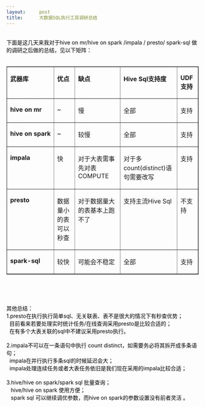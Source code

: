 ```yaml
---
layout:     post
title:      大数据SQL执行工具调研总结
---
```

<div id="article_content" class="article_content clearfix csdn-tracking-statistics" data-pid="blog" data-mod="popu_307" data-dsm="post">
								            <link rel="stylesheet" href="https://csdnimg.cn/release/phoenix/template/css/ck_htmledit_views-f76675cdea.css">
						<div class="htmledit_views" id="content_views">
                
<div><span></span></div>
<div style="color:rgb(0,0,0);"><br>
下面是这几天来我对于hive on mr/hive on spark /impala / presto/ spark-sql 做的调研之后做的总结，见以下矩阵：</div>
<div style="color:rgb(0,0,0);"><br></div>
<div style="color:rgb(0,0,0);">
<table border="1" cellpadding="0" cellspacing="0"><tbody><tr><td valign="top">
<p align="left"><strong>武器库</strong></p>
</td>
<td valign="top">
<p><strong>优点</strong></p>
</td>
<td valign="top">
<p><strong>缺点</strong></p>
</td>
<td valign="top">
<p><strong>Hive Sql支持度</strong></p>
</td>
<td valign="top">
<p><strong>UDF支持</strong></p>
</td>
</tr><tr><td valign="top">
<p align="left"><strong>hive on mr</strong></p>
</td>
<td valign="top">
<p>~</p>
</td>
<td valign="top">
<p>慢</p>
</td>
<td valign="top">
<p>全部</p>
</td>
<td valign="top">
<p>支持</p>
</td>
</tr><tr><td valign="top">
<p align="left"><strong>hive on spark</strong></p>
</td>
<td valign="top">
<p>~</p>
</td>
<td valign="top">
<p>较慢</p>
</td>
<td valign="top">
<p>全部</p>
</td>
<td valign="top">
<p>支持</p>
</td>
</tr><tr><td valign="top">
<p align="left"><strong>impala</strong></p>
</td>
<td valign="top">
<p>快</p>
</td>
<td valign="top">
<p>对于大表需事先对表COMPUTE</p>
</td>
<td valign="top">
<p>对于多count(distinct)语句需要改写</p>
</td>
<td valign="top">
<p>支持</p>
</td>
</tr><tr><td valign="top">
<p align="left"><strong>presto</strong></p>
</td>
<td valign="top">
<p>数据量小的表可以秒查</p>
</td>
<td valign="top">
<p>对于数据量大的表基本上跑不了</p>
</td>
<td valign="top">
<p>支持主流Hive Sql</p>
</td>
<td valign="top">
<p>不支持</p>
</td>
</tr><tr><td valign="top">
<p align="left"><strong>spark-sql</strong></p>
</td>
<td valign="top">
<p>较快</p>
</td>
<td valign="top">
<p>可能会不稳定</p>
</td>
<td valign="top">
<p>全部</p>
</td>
<td valign="top">
<p>支持</p>
</td>
</tr></tbody></table><p> </p>
<p> </p>
</div>
<div style="color:rgb(0,0,0);">其他总结：<br>
1.presto在执行执行简单sql、无关联表、表不是很大的情况下有秒查优势；</div>
<div style="color:rgb(0,0,0);">  目前看来若要处理实时统计任务/在线查询采用presto是比较合适的；<br>
  在有多个大表关联的sql中不建议采用presto执行。</div>
<div style="color:rgb(0,0,0);"><br></div>
<div style="color:rgb(0,0,0);">2.impala不可以在一条语句中执行 count distinct，如需要务必将其拆开成多条语句；<br>
  impala在并行执行多条sql的时候延迟会大；</div>
<div style="color:rgb(0,0,0);">  impala处理连续任务或者大表任务依旧是我们现在采用的impala比较合适；</div>
<div style="color:rgb(0,0,0);"><br>
3.hive/hive on spark/spark sql 批量查询；<br>
   hive/hive on spark 使用方便；<br>
   spark sql 可以继续调优参数，而hive on spark的参数设置没有前者灵活 。</div>
<br><br>            </div>
                </div>